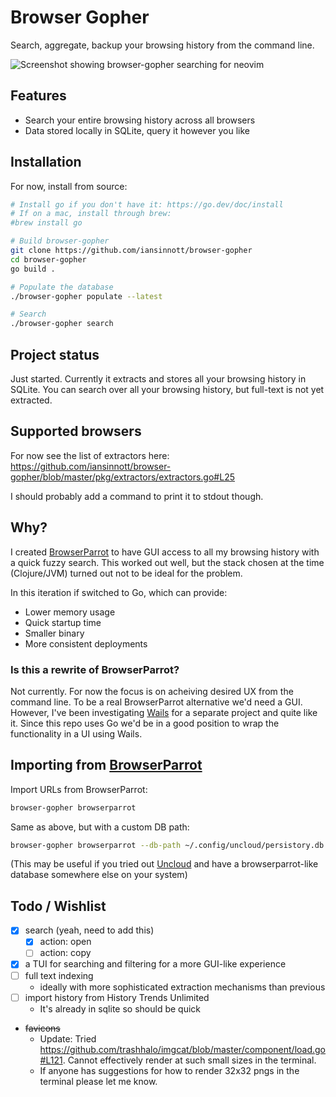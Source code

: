 # Browser Gopher

Search, aggregate, backup your browsing history from the command line.

![Screenshot showing browser-gopher searching for neovim](https://share.cleanshot.com/6l3BXT/download)

## Features

- Search your entire browsing history across all browsers
- Data stored locally in SQLite, query it however you like

## Installation

For now, install from source:

```sh
# Install go if you don't have it: https://go.dev/doc/install
# If on a mac, install through brew:
#brew install go

# Build browser-gopher
git clone https://github.com/iansinnott/browser-gopher
cd browser-gopher
go build .

# Populate the database
./browser-gopher populate --latest

# Search
./browser-gopher search
```

## Project status

Just started. Currently it extracts and stores all your browsing history in SQLite. You can search over all your browsing history, but full-text is not yet extracted.

## Supported browsers

For now see the list of extractors here: https://github.com/iansinnott/browser-gopher/blob/master/pkg/extractors/extractors.go#L25

I should probably add a command to print it to stdout though.

## Why?

I created [BrowserParrot][] to have GUI access to all my browsing history with a quick fuzzy search. This worked out well, but the stack chosen at the time (Clojure/JVM) turned out not to be ideal for the problem.

In this iteration if switched to Go, which can provide:

- Lower memory usage
- Quick startup time
- Smaller binary
- More consistent deployments

### Is this a rewrite of BrowserParrot?

Not currently. For now the focus is on acheiving desired UX from the command line. To be a real BrowserParrot alternative we'd need a GUI. However, I've been investigating [Wails](https://wails.io/) for a separate project and quite like it. Since this repo uses Go we'd be in a good position to wrap the functionality in a UI using Wails.

## Importing from [BrowserParrot][]

Import URLs from BrowserParrot:

```sh
browser-gopher browserparrot
```

Same as above, but with a custom DB path:

```sh
browser-gopher browserparrot --db-path ~/.config/uncloud/persistory.db
```

(This may be useful if you tried out [Uncloud](https://www.uncloud.gg/) and have a browserparrot-like database somewhere else on your system)

[browserparrot]: (https://www.browserparrot.com/)

## Todo / Wishlist

- [x] search (yeah, need to add this)
  - [x] action: open
  - [ ] action: copy
- [x] a TUI for searching and filtering for a more GUI-like experience
- [ ] full text indexing
  - ideally with more sophisticated extraction mechanisms than previous
- [ ] import history from History Trends Unlimited
  - It's already in sqlite so should be quick
- ~~favicons~~
  - Update: Tried https://github.com/trashhalo/imgcat/blob/master/component/load.go#L121. Cannot effectively render at such small sizes in the terminal.
  - If anyone has suggestions for how to render 32x32 pngs in the terminal please let me know.

